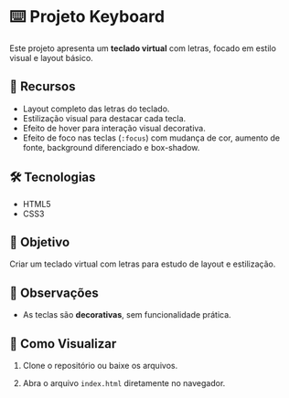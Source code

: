 # ⌨️ Projeto Keyboard

Este projeto apresenta um **teclado virtual** com letras, focado em estilo visual e layout básico.

## 📝 Recursos
- Layout completo das letras do teclado.  
- Estilização visual para destacar cada tecla.  
- Efeito de hover para interação visual decorativa.  
- Efeito de foco nas teclas (`:focus`) com mudança de cor, aumento de fonte, background diferenciado e box-shadow.

## 🛠 Tecnologias
- HTML5  
- CSS3  

## 🎯 Objetivo
Criar um teclado virtual com letras para estudo de layout e estilização.

## 📌 Observações
- As teclas são **decorativas**, sem funcionalidade prática.  

## 👀 Como Visualizar
1. Clone o repositório ou baixe os arquivos.  
2. Abra o arquivo `index.html` diretamente no navegador.

   ```bash
